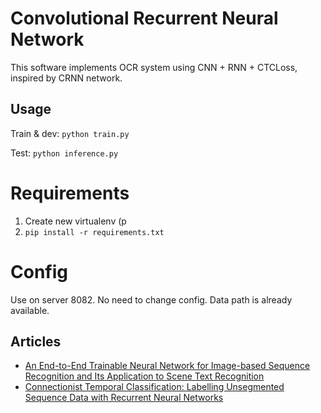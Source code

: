 Convolutional Recurrent Neural Network
======================================

This software implements OCR system using CNN + RNN + CTCLoss, inspired by CRNN network.

Usage
-----
Train & dev: `python train.py`

Test: `python inference.py`

# Requirements 
1. Create new virtualenv (p
2. `pip install -r requirements.txt`   

# Config 
Use on server 8082. No need to change config. Data path is already available. 



Articles
--------

* [An End-to-End Trainable Neural Network for Image-based Sequence Recognition and Its Application to Scene Text Recognition](https://arxiv.org/abs/1507.05717)
* [Connectionist Temporal Classification: Labelling Unsegmented Sequence Data with Recurrent Neural Networks](https://dl.acm.org/citation.cfm?id=1143891)
